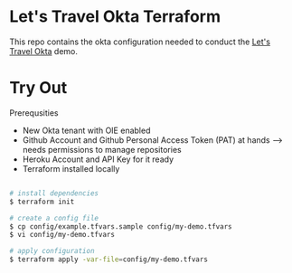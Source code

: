 # Let's Travel Okta Terraform

This repo contains the okta configuration needed to conduct the [Let's Travel Okta](https://github.com/tohcnam/letsTravel-okta) demo.

# Try Out

Prerequsities

- New Okta tenant with OIE enabled
- Github Account and Github Personal Access Token (PAT) at hands --> needs permissions to manage repositories
- Heroku Account and API Key for it ready
- Terraform installed locally

```sh

# install dependencies
$ terraform init

# create a config file
$ cp config/example.tfvars.sample config/my-demo.tfvars
$ vi config/my-demo.tfvars

# apply configuration
$ terraform apply -var-file=config/my-demo.tfvars


```
